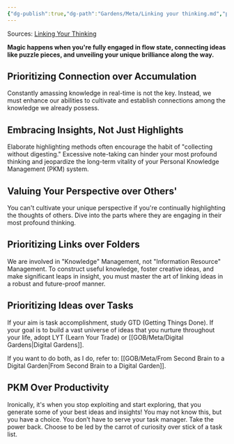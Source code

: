 ```yaml
---
{"dg-publish":true,"dg-path":"Gardens/Meta/Linking your thinking.md","permalink":"/gardens/meta/linking-your-thinking/","tags":["second-brain","second-brain","pkm",""],"noteIcon":"","created":"","updated":""}
---
```



Sources: [Linking Your Thinking](https://www.linkingyourthinking.com/)

**Magic happens when you're fully engaged in flow state, connecting ideas like puzzle pieces, and unveiling your unique brilliance along the way.**

## Prioritizing Connection over Accumulation

Constantly amassing knowledge in real-time is not the key. Instead, we must enhance our abilities to cultivate and establish connections among the knowledge we already possess.

## Embracing Insights, Not Just Highlights

Elaborate highlighting methods often encourage the habit of "collecting without digesting." Excessive note-taking can hinder your most profound thinking and jeopardize the long-term vitality of your Personal Knowledge Management (PKM) system.

## Valuing Your Perspective over Others'

You can't cultivate your unique perspective if you're continually highlighting the thoughts of others. Dive into the parts where they are engaging in their most profound thinking.


## Prioritizing Links over Folders

We are involved in "Knowledge" Management, not "Information Resource" Management. To construct useful knowledge, foster creative ideas, and make significant leaps in insight, you must master the art of linking ideas in a robust and future-proof manner.


## Prioritizing Ideas over Tasks

If your aim is task accomplishment, study GTD (Getting Things Done). If your goal is to build a vast universe of ideas that you nurture throughout your life, adopt LYT (Learn Your Trade) or [[GOB/Meta/Digital Gardens\|Digital Gardens]].

If you want to do both, as I do, refer to: [[GOB/Meta/From Second Brain to a Digital Garden\|From Second Brain to a Digital Garden]].

## PKM Over Productivity
  
Ironically, it's when you stop exploiting and start exploring, that you generate some of your best ideas and insights!
You may not know this, but you have a choice. You don’t have to serve your task manager. Take the power back. Choose to be led by the carrot of curiosity over stick of a task list.